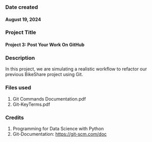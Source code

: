 ### Date created
#### August 19, 2024

### Project Title
#### **Project 3**: Post Your Work On GitHub

### Description
In this project, we are simulating a realistic workflow to refactor our previous BikeShare project using Git.

### Files used
1. Git Commands Documentation.pdf
2. Git-KeyTerms.pdf

### Credits
1. Programming for Data Science with Python
2. Git-Documentation: https://git-scm.com/doc
